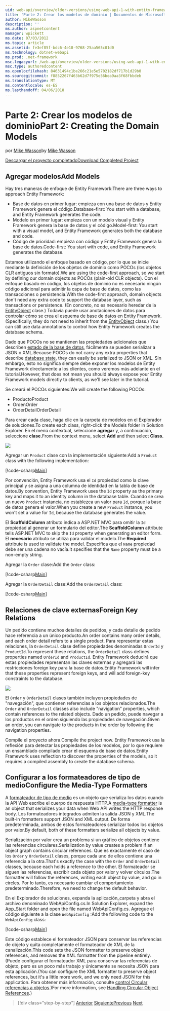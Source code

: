 ```yaml
---
uid: web-api/overview/older-versions/using-web-api-1-with-entity-framework-5/using-web-api-with-entity-framework-part-2
title: 'Parte 2: Crear los modelos de dominio | Documentos de Microsoft'
author: MikeWasson
description: ''
ms.author: aspnetcontent
manager: wpickett
ms.date: 07/03/2012
ms.topic: article
ms.assetid: fe3ef85f-bdc6-4e10-9768-25aa565c01d0
ms.technology: dotnet-webapi
ms.prod: .net-framework
msc.legacyurl: /web-api/overview/older-versions/using-web-api-1-with-entity-framework-5/using-web-api-with-entity-framework-part-2
msc.type: authoredcontent
ms.openlocfilehash: 84631494c1be266c21e5e5702182df717b1d29b0
ms.sourcegitcommit: f8852267f463b62d7f975e56bea9aa3f68fbbdeb
ms.translationtype: MT
ms.contentlocale: es-ES
ms.lasthandoff: 04/06/2018
---
```

<a name="part-2-creating-the-domain-models"></a><span data-ttu-id="8b70b-102">Parte 2: Crear los modelos de dominio</span><span class="sxs-lookup"><span data-stu-id="8b70b-102">Part 2: Creating the Domain Models</span></span>
====================
<span data-ttu-id="8b70b-103">por [Mike Wasson](https://github.com/MikeWasson)</span><span class="sxs-lookup"><span data-stu-id="8b70b-103">by [Mike Wasson](https://github.com/MikeWasson)</span></span>

[<span data-ttu-id="8b70b-104">Descargar el proyecto completado</span><span class="sxs-lookup"><span data-stu-id="8b70b-104">Download Completed Project</span></span>](http://code.msdn.microsoft.com/ASP-NET-Web-API-with-afa30545)

## <a name="add-models"></a><span data-ttu-id="8b70b-105">Agregar modelos</span><span class="sxs-lookup"><span data-stu-id="8b70b-105">Add Models</span></span>

<span data-ttu-id="8b70b-106">Hay tres maneras de enfoque de Entity Framework:</span><span class="sxs-lookup"><span data-stu-id="8b70b-106">There are three ways to approach Entity Framework:</span></span>

- <span data-ttu-id="8b70b-107">Base de datos en primer lugar: empieza con una base de datos y Entity Framework genera el código.</span><span class="sxs-lookup"><span data-stu-id="8b70b-107">Database-first: You start with a database, and Entity Framework generates the code.</span></span>
- <span data-ttu-id="8b70b-108">Modelo en primer lugar: empieza con un modelo visual y Entity Framework genera la base de datos y el código.</span><span class="sxs-lookup"><span data-stu-id="8b70b-108">Model-first: You start with a visual model, and Entity Framework generates both the database and code.</span></span>
- <span data-ttu-id="8b70b-109">Código de prioridad: empieza con código y Entity Framework genera la base de datos.</span><span class="sxs-lookup"><span data-stu-id="8b70b-109">Code-first: You start with code, and Entity Framework generates the database.</span></span>

<span data-ttu-id="8b70b-110">Estamos utilizando el enfoque basado en código, por lo que se inicie mediante la definición de los objetos de dominio como POCOs (los objetos CLR antiguos sin formato).</span><span class="sxs-lookup"><span data-stu-id="8b70b-110">We are using the code-first approach, so we start by defining our domain objects as POCOs (plain-old CLR objects).</span></span> <span data-ttu-id="8b70b-111">Con el enfoque basado en código, los objetos de dominio no es necesario ningún código adicional para admitir la capa de base de datos, como las transacciones o persistencia.</span><span class="sxs-lookup"><span data-stu-id="8b70b-111">With the code-first approach, domain objects don't need any extra code to support the database layer, such as transactions or persistence.</span></span> <span data-ttu-id="8b70b-112">(En concreto, no es necesario heredar de la [EntityObject](https://msdn.microsoft.com/library/system.data.objects.dataclasses.entityobject.aspx) clase.) Todavía puede usar anotaciones de datos para controlar cómo se crea el esquema de base de datos en Entity Framework.</span><span class="sxs-lookup"><span data-stu-id="8b70b-112">(Specifically, they do not need to inherit from the [EntityObject](https://msdn.microsoft.com/library/system.data.objects.dataclasses.entityobject.aspx) class.) You can still use data annotations to control how Entity Framework creates the database schema.</span></span>

<span data-ttu-id="8b70b-113">Dado que POCOs no se mantienen las propiedades adicionales que describen [estado de la base de datos](https://msdn.microsoft.com/library/system.data.entitystate.aspx), fácilmente se pueden serializar a JSON o XML.</span><span class="sxs-lookup"><span data-stu-id="8b70b-113">Because POCOs do not carry any extra properties that describe [database state](https://msdn.microsoft.com/library/system.data.entitystate.aspx), they can easily be serialized to JSON or XML.</span></span> <span data-ttu-id="8b70b-114">Sin embargo, esto no significa siempre debe exponer los modelos de Entity Framework directamente a los clientes, como veremos más adelante en el tutorial.</span><span class="sxs-lookup"><span data-stu-id="8b70b-114">However, that does not mean you should always expose your Entity Framework models directly to clients, as we'll see later in the tutorial.</span></span>

<span data-ttu-id="8b70b-115">Se creará el POCOs siguientes:</span><span class="sxs-lookup"><span data-stu-id="8b70b-115">We will create the following POCOs:</span></span>

- <span data-ttu-id="8b70b-116">Producto</span><span class="sxs-lookup"><span data-stu-id="8b70b-116">Product</span></span>
- <span data-ttu-id="8b70b-117">Orden</span><span class="sxs-lookup"><span data-stu-id="8b70b-117">Order</span></span>
- <span data-ttu-id="8b70b-118">OrderDetail</span><span class="sxs-lookup"><span data-stu-id="8b70b-118">OrderDetail</span></span>

<span data-ttu-id="8b70b-119">Para crear cada clase, haga clic en la carpeta de modelos en el Explorador de soluciones.</span><span class="sxs-lookup"><span data-stu-id="8b70b-119">To create each class, right-click the Models folder in Solution Explorer.</span></span> <span data-ttu-id="8b70b-120">En el menú contextual, seleccione **agregar** y, a continuación, seleccione **clase.**</span><span class="sxs-lookup"><span data-stu-id="8b70b-120">From the context menu, select **Add** and then select **Class.**</span></span>

![](using-web-api-with-entity-framework-part-2/_static/image1.png)

<span data-ttu-id="8b70b-121">Agregar un `Product` clase con la implementación siguiente:</span><span class="sxs-lookup"><span data-stu-id="8b70b-121">Add a `Product` class with the following implementation:</span></span>

[!code-csharp[Main](using-web-api-with-entity-framework-part-2/samples/sample1.cs)]

<span data-ttu-id="8b70b-122">Por convención, Entity Framework usa el `Id` propiedad como la clave principal y se asigna a una columna de identidad en la tabla de base de datos.</span><span class="sxs-lookup"><span data-stu-id="8b70b-122">By convention, Entity Framework uses the `Id` property as the primary key and maps it to an identity column in the database table.</span></span> <span data-ttu-id="8b70b-123">Cuando se crea un nuevo `Product` instancia, no establezca un valor para `Id`, porque la base de datos genera el valor.</span><span class="sxs-lookup"><span data-stu-id="8b70b-123">When you create a new `Product` instance, you won't set a value for `Id`, because the database generates the value.</span></span>

<span data-ttu-id="8b70b-124">El **ScaffoldColumn** atributo indica a ASP.NET MVC para omitir la `Id` propiedad al generar un formulario del editor.</span><span class="sxs-lookup"><span data-stu-id="8b70b-124">The **ScaffoldColumn** attribute tells ASP.NET MVC to skip the `Id` property when generating an editor form.</span></span> <span data-ttu-id="8b70b-125">El **necesario** atributo se utiliza para validar el modelo.</span><span class="sxs-lookup"><span data-stu-id="8b70b-125">The **Required** attribute is used to validate the model.</span></span> <span data-ttu-id="8b70b-126">Especifica que el `Name` propiedad debe ser una cadena no vacía.</span><span class="sxs-lookup"><span data-stu-id="8b70b-126">It specifies that the `Name` property must be a non-empty string.</span></span>

<span data-ttu-id="8b70b-127">Agregar la `Order` clase:</span><span class="sxs-lookup"><span data-stu-id="8b70b-127">Add the `Order` class:</span></span>

[!code-csharp[Main](using-web-api-with-entity-framework-part-2/samples/sample2.cs)]

<span data-ttu-id="8b70b-128">Agregar la `OrderDetail` clase:</span><span class="sxs-lookup"><span data-stu-id="8b70b-128">Add the `OrderDetail` class:</span></span>

[!code-csharp[Main](using-web-api-with-entity-framework-part-2/samples/sample3.cs)]

## <a name="foreign-key-relations"></a><span data-ttu-id="8b70b-129">Relaciones de clave externas</span><span class="sxs-lookup"><span data-stu-id="8b70b-129">Foreign Key Relations</span></span>

<span data-ttu-id="8b70b-130">Un pedido contiene muchos detalles de pedidos, y cada detalle de pedido hace referencia a un único producto.</span><span class="sxs-lookup"><span data-stu-id="8b70b-130">An order contains many order details, and each order detail refers to a single product.</span></span> <span data-ttu-id="8b70b-131">Para representar estas relaciones, la `OrderDetail` clase define propiedades denominadas `OrderId` y `ProductId`.</span><span class="sxs-lookup"><span data-stu-id="8b70b-131">To represent these relations, the `OrderDetail` class defines properties named `OrderId` and `ProductId`.</span></span> <span data-ttu-id="8b70b-132">Entity Framework deducirá que estas propiedades representan las claves externas y agregará las restricciones foreign key para la base de datos.</span><span class="sxs-lookup"><span data-stu-id="8b70b-132">Entity Framework will infer that these properties represent foreign keys, and will add foreign-key constraints to the database.</span></span>

![](using-web-api-with-entity-framework-part-2/_static/image2.png)

<span data-ttu-id="8b70b-133">El `Order` y `OrderDetail` clases también incluyen propiedades de "navegación", que contienen referencias a los objetos relacionados.</span><span class="sxs-lookup"><span data-stu-id="8b70b-133">The `Order` and `OrderDetail` classes also include "navigation" properties, which contain references to the related objects.</span></span> <span data-ttu-id="8b70b-134">Dado un pedido, puede navegar a los productos en el orden siguiendo las propiedades de navegación.</span><span class="sxs-lookup"><span data-stu-id="8b70b-134">Given an order, you can navigate to the products in the order by following the navigation properties.</span></span>

<span data-ttu-id="8b70b-135">Compile el proyecto ahora.</span><span class="sxs-lookup"><span data-stu-id="8b70b-135">Compile the project now.</span></span> <span data-ttu-id="8b70b-136">Entity Framework usa la reflexión para detectar las propiedades de los modelos, por lo que requiere un ensamblado compilado crear el esquema de base de datos.</span><span class="sxs-lookup"><span data-stu-id="8b70b-136">Entity Framework uses reflection to discover the properties of the models, so it requires a compiled assembly to create the database schema.</span></span>

## <a name="configure-the-media-type-formatters"></a><span data-ttu-id="8b70b-137">Configurar a los formateadores de tipo de medio</span><span class="sxs-lookup"><span data-stu-id="8b70b-137">Configure the Media-Type Formatters</span></span>

<span data-ttu-id="8b70b-138">A [formateador de tipo de medio](../../formats-and-model-binding/media-formatters.md) es un objeto que serializa los datos cuando la API Web escribe el cuerpo de respuesta HTTP.</span><span class="sxs-lookup"><span data-stu-id="8b70b-138">A [media-type formatter](../../formats-and-model-binding/media-formatters.md) is an object that serializes your data when Web API writes the HTTP response body.</span></span> <span data-ttu-id="8b70b-139">Los formateadores integrados admiten la salida JSON y XML.</span><span class="sxs-lookup"><span data-stu-id="8b70b-139">The built-in formatters support JSON and XML output.</span></span> <span data-ttu-id="8b70b-140">De forma predeterminada, ambos de estos formateadores serializar todos los objetos por valor.</span><span class="sxs-lookup"><span data-stu-id="8b70b-140">By default, both of these formatters serialize all objects by value.</span></span>

<span data-ttu-id="8b70b-141">Serialización por valor crea un problema si un gráfico de objetos contiene las referencias circulares.</span><span class="sxs-lookup"><span data-stu-id="8b70b-141">Serialization by value creates a problem if an object graph contains circular references.</span></span> <span data-ttu-id="8b70b-142">Que es exactamente el caso de los `Order` y `OrderDetail` clases, porque cada uno de ellos contiene una referencia a la otra.</span><span class="sxs-lookup"><span data-stu-id="8b70b-142">That's exactly the case with the `Order` and `OrderDetail` classes, because each holds a reference to the other.</span></span> <span data-ttu-id="8b70b-143">El formateador se siguen las referencias, escribir cada objeto por valor y volver círculos.</span><span class="sxs-lookup"><span data-stu-id="8b70b-143">The formatter will follow the references, writing each object by value, and go in circles.</span></span> <span data-ttu-id="8b70b-144">Por lo tanto, es necesario cambiar el comportamiento predeterminado.</span><span class="sxs-lookup"><span data-stu-id="8b70b-144">Therefore, we need to change the default behavior.</span></span>

<span data-ttu-id="8b70b-145">En el Explorador de soluciones, expanda la aplicación\_carpeta y abra el archivo denominado WebApiConfig.cs.</span><span class="sxs-lookup"><span data-stu-id="8b70b-145">In Solution Explorer, expand the App\_Start folder and open the file named WebApiConfig.cs.</span></span> <span data-ttu-id="8b70b-146">Agregue el código siguiente a la clase `WebApiConfig` :</span><span class="sxs-lookup"><span data-stu-id="8b70b-146">Add the following code to the `WebApiConfig` class:</span></span>

[!code-csharp[Main](using-web-api-with-entity-framework-part-2/samples/sample4.cs?highlight=11)]

<span data-ttu-id="8b70b-147">Este código establece el formateador JSON para conservar las referencias de objeto y quita completamente el formateador de XML de la canalización.</span><span class="sxs-lookup"><span data-stu-id="8b70b-147">This code sets the JSON formatter to preserve object references, and removes the XML formatter from the pipeline entirely.</span></span> <span data-ttu-id="8b70b-148">(Puede configurar el formateador XML para conservar las referencias de objeto, pero es un poco más trabajo y únicamente se necesita JSON para esta aplicación.</span><span class="sxs-lookup"><span data-stu-id="8b70b-148">(You can configure the XML formatter to preserve object references, but it's a little more work, and we only need JSON for this application.</span></span> <span data-ttu-id="8b70b-149">Para obtener más información, consulte [control Circular referencias a objetos](../../formats-and-model-binding/json-and-xml-serialization.md#handling_circular_object_references).)</span><span class="sxs-lookup"><span data-stu-id="8b70b-149">For more information, see [Handling Circular Object References](../../formats-and-model-binding/json-and-xml-serialization.md#handling_circular_object_references).)</span></span>

> [!div class="step-by-step"]
> <span data-ttu-id="8b70b-150">[Anterior](using-web-api-with-entity-framework-part-1.md)
> [Siguiente](using-web-api-with-entity-framework-part-3.md)</span><span class="sxs-lookup"><span data-stu-id="8b70b-150">[Previous](using-web-api-with-entity-framework-part-1.md)
[Next](using-web-api-with-entity-framework-part-3.md)</span></span>
